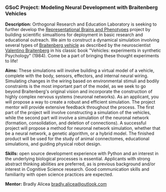 ### GSoC Project: Modeling Neural Development with Braitenberg Vehicles

**Description:** Orthogonal Research and Education Laboratory is seeking to further develop the [Representational Brains and Phenotypes](https://representational-brains-phenotypes.weebly.com/) project by building scientific simualtions for deployment in basic research and educational outreach. We aim to construct a dynamical simulation involving several types of [Braitenberg vehicle](https://en.wikipedia.org/wiki/Braitenberg_vehicle) as described by the neuroscientist [Valentino Braitenberg](https://en.wikipedia.org/wiki/Valentino_Braitenberg) in his classic book "Vehicles: experiments in synthetic Psychology" (1984). Come be a part of bringing these thought experiments to life!


**Aims:**  These simulations will involve building a virtual model of a vehicle, complete with the body, sensors, effectors, and internal neural wiring. Simulating changes in the wiring based on environmental stimuli and bodily constraints is the most important part of the model, as we seek to go beyond Braitenberg's original vision and incorporate the construction of highly complex nervous systems (neuronal networks). As an applicant, you will propose a way to create a robust and efficient simulation. The project mentor will provide extensive feedback throughout the process. The first part of the project will involve constructing a simulation of the vehicles, while the second part will involve a simulation of the neuronal network (formation, consolidation, and deletion of connections). A successful project will propose a method for neuronal network simulation, whether that be a neural network, a genetic algorithm, or a hybrid model. The finished product will be used for the study of animal connectomes, educational simulations, and guiding physical robot design.  


**Skills:** open source development experience with Python and an interest in the underlying biological processes is essential. Applicants with strong abstract thinking abilities are preferred, as is previous background and/or interest in Cognitive Science research. Good communication skills and familiarity with open science practices are expected.  

**Mentor:** Bradly Alicea [bradly.alicea@outlook.com](mailto:bradly.alicea@outlook.com)  
